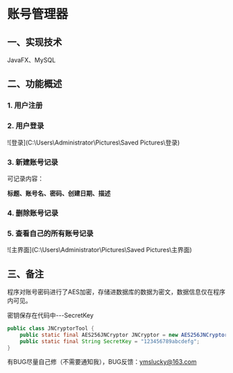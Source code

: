 # 							账号管理器

## 一、实现技术

JavaFX、MySQL

## 二、功能概述

### 1. 用户注册



### 2. 用户登录

![登录](C:\Users\Administrator\Pictures\Saved Pictures\登录)

### 3. 新建账号记录

可记录内容：

**标题、账号名、密码、创建日期、描述**

### 4. 删除账号记录

### 5. 查看自己的所有账号记录

![主界面](C:\Users\Administrator\Pictures\Saved Pictures\主界面)

## 三、备注

程序对账号密码进行了AES加密，存储进数据库的数据为密文，数据信息仅在程序内可见。

密钥保存在代码中---SecretKey

```java
public class JNCryptorTool {
    public static final AES256JNCryptor JNCryptor = new AES256JNCryptor();
    public static final String SecretKey = "123456789abcdefg";
}
```

有BUG尽量自己修（不需要通知我），BUG反馈：ymslucky@163.com